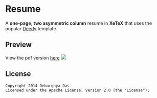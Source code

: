 Resume
=========================

A **one-page**, **two asymmetric column** resume in **XeTeX** that uses the popular [Deedy](https://github.com/deedy/Deedy-Resume) template

## Preview

View the pdf version [here](riyawalia.com/resume.pdf)
![](/OpenFontsFonts/RiyaLatexResume-1.png)




## License
    Copyright 2014 Debarghya Das
    Licensed under the Apache License, Version 2.0 (the "License");
